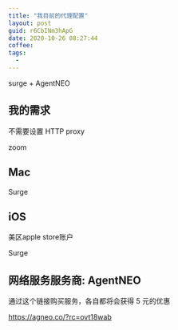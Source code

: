 ```yaml
---
title: "我目前的代理配置"
layout: post
guid: r6CbINm3hApG
date: 2020-10-26 08:27:44
coffee:
tags:
  -
---
```


surge + AgentNEO


## 我的需求

不需要设置 HTTP proxy

zoom 


## Mac

Surge


## iOS

美区apple store账户

Surge


## 网络服务服务商: AgentNEO


通过这个链接购买服务，各自都将会获得 5 元的优惠

https://agneo.co/?rc=ovt18wab


